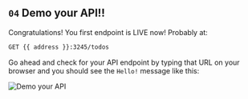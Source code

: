 ## `04` Demo your API!!

Congratulations! You first endpoint is LIVE now! Probably at:

```txt
GET {{ address }}:3245/todos
```

Go ahead and check for your API endpoint by typing that URL on your browser and you should see the `Hello!` message like this:

![Demo your API](https://github.com/breatheco-de/python-flask-api-tutorial/blob/master/.breathecode/assets/check-live.gif?raw=true)